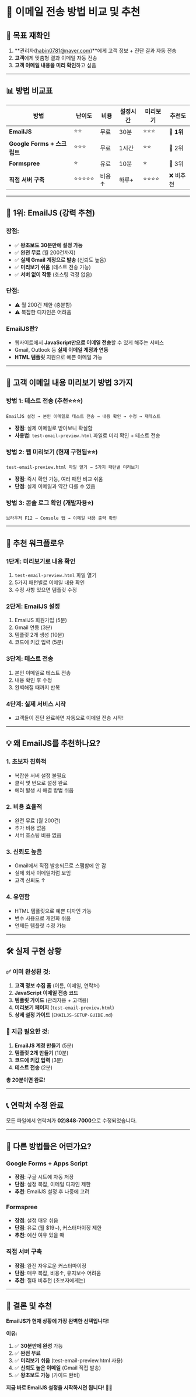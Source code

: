 # 📧 이메일 전송 방법 비교 및 추천

## 🎯 **목표 재확인**
1. **관리자(habin0781@naver.com)**에게 고객 정보 + 진단 결과 자동 전송  
2. **고객**에게 맞춤형 결과 이메일 자동 전송
3. **고객 이메일 내용을 미리 확인**하고 싶음

---

## 📊 **방법 비교표**

| 방법 | 난이도 | 비용 | 설정시간 | 미리보기 | 추천도 |
|------|--------|------|----------|----------|--------|
| **EmailJS** | ⭐⭐ | 무료 | 30분 | ⭐⭐⭐ | **🥇 1위** |
| **Google Forms + 스크립트** | ⭐⭐⭐ | 무료 | 1시간 | ⭐⭐ | 🥈 2위 |
| **Formspree** | ⭐ | 유료 | 10분 | ⭐ | 🥉 3위 |
| **직접 서버 구축** | ⭐⭐⭐⭐⭐ | 비용↑ | 하루+ | ⭐⭐⭐⭐ | ❌ 비추천 |

---

## 🥇 **1위: EmailJS (강력 추천)**

### **장점:**
- ✅ **왕초보도 30분만에 설정 가능**
- ✅ **완전 무료** (월 200건까지)  
- ✅ **실제 Gmail 계정으로 발송** (신뢰도 높음)
- ✅ **미리보기 쉬움** (테스트 전송 가능)
- ✅ **서버 없이 작동** (호스팅 걱정 없음)

### **단점:**
- ⚠️ 월 200건 제한 (충분함)
- ⚠️ 복잡한 디자인은 어려움

### **EmailJS란?**
- 웹사이트에서 **JavaScript만으로 이메일 전송**할 수 있게 해주는 서비스
- Gmail, Outlook 등 **실제 이메일 계정과 연동**
- **HTML 템플릿** 지원으로 예쁜 이메일 가능

---

## 🎯 **고객 이메일 내용 미리보기 방법 3가지**

### **방법 1: 테스트 전송 (추천⭐⭐⭐)**
```
EmailJS 설정 → 본인 이메일로 테스트 전송 → 내용 확인 → 수정 → 재테스트
```
- **장점**: 실제 이메일로 받아보니 확실함
- **사용법**: `test-email-preview.html` 파일로 미리 확인 + 테스트 전송

### **방법 2: 웹 미리보기 (현재 구현됨⭐⭐)**
```  
test-email-preview.html 파일 열기 → 5가지 패턴별 미리보기
```
- **장점**: 즉시 확인 가능, 여러 패턴 비교 쉬움
- **단점**: 실제 이메일과 약간 다를 수 있음

### **방법 3: 콘솔 로그 확인 (개발자용⭐)**
```
브라우저 F12 → Console 탭 → 이메일 내용 출력 확인
```

---

## 🚀 **추천 워크플로우**

### **1단계: 미리보기로 내용 확인**
1. `test-email-preview.html` 파일 열기
2. 5가지 패턴별로 이메일 내용 확인
3. 수정 사항 있으면 템플릿 수정

### **2단계: EmailJS 설정**
1. EmailJS 회원가입 (5분)
2. Gmail 연동 (3분) 
3. 템플릿 2개 생성 (10분)
4. 코드에 키값 입력 (5분)

### **3단계: 테스트 전송**
1. 본인 이메일로 테스트 전송
2. 내용 확인 후 수정
3. 완벽해질 때까지 반복

### **4단계: 실제 서비스 시작**
- 고객들이 진단 완료하면 자동으로 이메일 전송 시작!

---

## 💡 **왜 EmailJS를 추천하나요?**

### **1. 초보자 친화적**
- 복잡한 서버 설정 불필요
- 클릭 몇 번으로 설정 완료
- 에러 발생 시 해결 방법 쉬움

### **2. 비용 효율적**  
- 완전 무료 (월 200건)
- 추가 비용 없음
- 서버 호스팅 비용 없음

### **3. 신뢰도 높음**
- Gmail에서 직접 발송되므로 스팸함에 안 감
- 실제 회사 이메일처럼 보임
- 고객 신뢰도 ↑

### **4. 유연함**
- HTML 템플릿으로 예쁜 디자인 가능  
- 변수 사용으로 개인화 쉬움
- 언제든 템플릿 수정 가능

---

## 🛠 **실제 구현 상황**

### **✅ 이미 완성된 것:**
1. **고객 정보 수집 폼** (이름, 이메일, 연락처)
2. **JavaScript 이메일 전송 코드**
3. **템플릿 가이드** (관리자용 + 고객용)
4. **미리보기 페이지** (`test-email-preview.html`)
5. **상세 설정 가이드** (`EMAILJS-SETUP-GUIDE.md`)

### **🎯 지금 필요한 것:**
1. **EmailJS 계정 만들기** (5분)
2. **템플릿 2개 만들기** (10분)  
3. **코드에 키값 입력** (3분)
4. **테스트 전송** (2분)

**총 20분이면 완료!** 

---

## 📞 **연락처 수정 완료**
모든 파일에서 연락처가 **02)848-7000**으로 수정되었습니다.

---

## 🤔 **다른 방법들은 어떤가요?**

### **Google Forms + Apps Script**
- **장점**: 구글 시트에 자동 저장
- **단점**: 설정 복잡, 이메일 디자인 제한
- **추천**: EmailJS 설정 후 나중에 고려

### **Formspree** 
- **장점**: 설정 매우 쉬움
- **단점**: 유료 (월 $19~), 커스터마이징 제한
- **추천**: 예산 여유 있을 때

### **직접 서버 구축**
- **장점**: 완전 자유로운 커스터마이징  
- **단점**: 매우 복잡, 비용↑, 유지보수 어려움
- **추천**: 절대 비추천 (초보자에게는)

---

## 🎯 **결론 및 추천**

**EmailJS가 현재 상황에 가장 완벽한 선택입니다!**

**이유:**
1. ✅ **30분만에 완성** 가능
2. ✅ **완전 무료** 
3. ✅ **미리보기 쉬움** (test-email-preview.html 사용)
4. ✅ **신뢰도 높은 이메일** (Gmail 직접 발송)
5. ✅ **왕초보도 가능** (가이드 완비)

**지금 바로 EmailJS 설정을 시작하시면 됩니다!** 📧✨